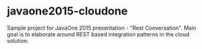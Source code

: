 # javaone2015-cloudone
Sample project for JavaOne 2015 presentation - "Rest Conversation". Main goal is to elaborate around REST based integration patterns in the cloud solution.
